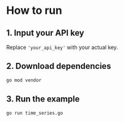 # How to run

## 1. Input your API key
Replace `'your_api_key'` with your actual key.

## 2. Download dependencies
```bash
go mod vendor
```

## 3. Run the example
```bash
go run time_series.go
```
